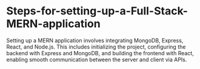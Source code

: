 # Steps-for-setting-up-a-Full-Stack-MERN-application
Setting up a MERN application involves integrating MongoDB, Express, React, and Node.js. This includes initializing the project, configuring the backend with Express and MongoDB, and building the frontend with React, enabling smooth communication between the server and client via APIs.
